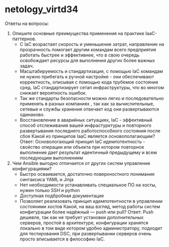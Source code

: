 # netology_virtd34
Ответы на вопросы:
1) Опишите основные преимущества применения на практике IaaC-паттернов.
   - С IaC возрастает скорость и уменьшение затрат, направление на прозрачность помогает другим командам всего предприятия работать быстрее и эффективнее, что в свою очередь освобождает ресурсы для выполнения других более важных задач.
   - Масштабируемость и стандартизация, с помощью IaC командам не нужно прибегать к ручной настройке - они обеспечивают корректность, описывая с помощью кода трубемое состояние сред. IaC стандартизирует сетап инфраструктуры, что во многом снижает вероятность ошибок.
   - Так же стандарты безопасности можно легко и последовательно применять в разных компаниях , так как за вычислительные, сетевые и службы хранения отвечает код они развертываются одинаково.
   - Восстановление в аварийных ситуациях, IaC - эффективный способ отслеживания вашей инфрастурктуры и повторного развертывания последнего работоспособного состояния после сбоя
   Какой из принципов IaaC является основополагающим?
   Ответ: Основологающий принцип IaC идемпотентность - свойство операции или объекта при котором повторное выполнение дает результат идентичный предыдущему и всем последующим выполнениям
3) Чем Ansible выгодно отличается от других систем управление конфигурациями?
   - Быстро осваивается, достаточно поверхностного понимания синтаксиса YAML и Jinja
   - Нет необходимости устанавливать специальное ПО на хосты, нужен только SSH и python
   - Доступная подбробная документация
   - Позволяет реализовать принцип идемпотентности в управлении состояними хостов
     Какой, на ваш взгляд, метод работы систем конфигурации более надёжный — push или pull?
     Ответ: Push дешевле, так как не требует установки дополнительных серверов, простой в архитектуре, конфигурации хранятся локально в том виде котором удобно администратору, подходит для тестирования DSC, при развертывании серверов очень просто вписывается в философию IaC.
     
